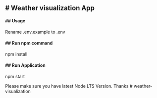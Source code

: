 <h2># Weather visualization App </h2>


<h4> ## Usage </h4>
<p> Rename .env.example to .env </p>

<h4>## Run npm command </h4>

npm install


<h4>## Run Application </h4>
npm start


Please make sure you have latest Node LTS Version.
Thanks
#   w e a t h e r - v i s u a l i z a t i o n 
 
 
